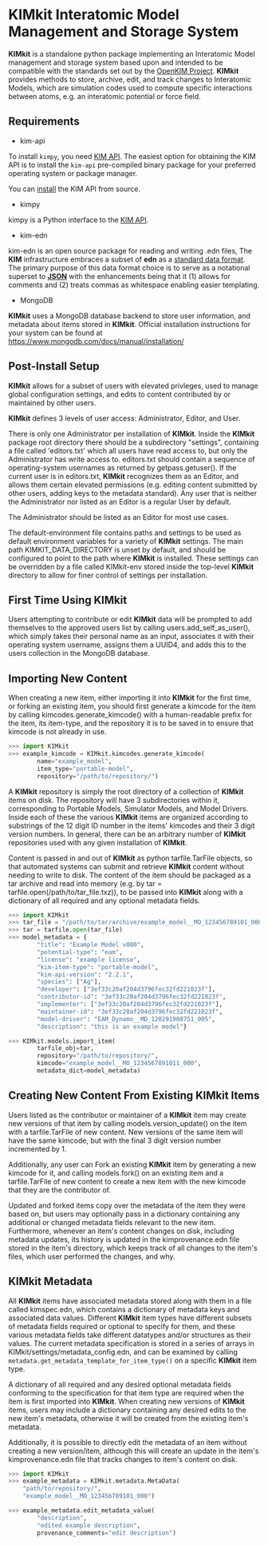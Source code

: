 # KIMkit Interatomic Model Management and Storage System

**KIMkit** is a standalone python package implementing an Interatomic Model management and storage system based upon and intended to be compatible with the standards set out by the [OpenKIM Project](https://openkim.org). **KIMkit** provides methods to store, archive, edit, and track changes to Interatomic Models, which are simulation codes used to compute specific interactions between atoms, e.g. an interatomic potential or force field.

## Requirements

- kim-api

To install `kimpy`, you need [KIM API](https://openkim.org/kim-api). The
easiest option for obtaining the KIM API is to install the `kim-api`
pre-compiled binary package for your preferred operating system or package
manager.

You can
[install](https://openkim.org/doc/usage/obtaining-models#installing_api)
the KIM API from source.

- kimpy

kimpy is a Python interface to the [KIM API](https://openkim.org/kim-api).

- kim-edn

kim-edn is an open source package for reading and writing .edn files,
The **KIM** infrastructure embraces a subset of **edn** as a
[standard data format](https://openkim.org/doc/schema/edn-format). The
primary purpose of this data format choice is to serve as a notational
superset to [**JSON**](https://en.wikipedia.org/wiki/JSON) with the
enhancements being that it (1) allows for comments and (2) treats commas as
whitespace enabling easier templating.

- MongoDB

**KIMkit** uses a MongoDB database backend to store user information, and 
metadata about items stored in **KIMkit**. Official installation instructions
for your system can be found at https://www.mongodb.com/docs/manual/installation/

## Post-Install Setup

**KIMkit** allows for a subset of users with elevated privleges, used to manage global configuration settings, and
edits to content contributed by or maintained by other users.

**KIMkit** defines 3 levels of user access: Administrator, Editor, and User.

There is only one Administrator per installation of **KIMkit**. Inside the **KIMkit** package root directory there should be
a subdirectory "settings", containing a file called 'editors.txt' which all users have read access to, but only the Administrator has write access to. editors.txt should contain a sequence of operating-system usernames as returned by getpass.getuser().
If the current user is in editors.txt, **KIMkit** recognizes them as an Editor, and allows them certain
elevated permissions (e.g. editing content submitted by other users, adding keys to the metadata standard).
Any user that is neither the Administrator nor listed as an Editor is a regular User by default.

The Administrator should be listed as an Editor for most use cases.

The default-environment file contains paths and settings to be used as default environment variables for a variety of **KIMkit** settings. The main path KIMKIT_DATA_DIRECTORY is unset by default, and should be configured to point to the path where **KIMkit** is installed. These settings can be overridden by a file called KIMkit-env stored inside the top-level **KIMkit** directory to allow for finer control of settings per installation.

## First Time Using KIMkit

Users attempting to contribute or edit **KIMkit** data will be prompted to add themselves to the approved users list
by calling users.add_self_as_user(), which simply takes their personal name as an input, associates it with their
operating system username, assigns them a UUID4, and adds this to the users collection in the MongoDB database.

## Importing New Content

When creating a new item, either importing it into **KIMkit** for the first time, or forking an existing item,
you should first generate a kimcode for the item by calling kimcodes.generate_kimcode() with a human-readable prefix
for the item, its item-type, and the repository it is to be saved in to ensure that kimcode is not already in use.


```py
>>> import KIMkit
>>> example_kimcode = KIMkit.kimcodes.generate_kimcode(
        name="example_model",
        item_type="portable-model",
        repository="/path/to/repository/")
```

A **KIMkit** repository is simply the root directory of a collection of **KIMkit** items on disk. The repository will have 3 subdirectories within it, corresponding to Portable Models, Simulator Models, and Model Drivers. Inside each of these the various **KIMkit** items are organized according to substrings of the 12 digit ID number in the items' kimcodes and their 3 digit version numbers. In general, there can be an arbitrary number of **KIMkit** repositories used with any given installation of **KIMkit**.

Content is passed in and out of **KIMkit** as python tarfile.TarFile objects, so that automated systems can submit and retrieve **KIMkit** content without needing to write to disk. The content of the item should be packaged as a tar archive and read into memory (e.g. by tar = tarfile.open(/path/to/tar_file.txz)), to be passed into **KIMkit**
along with a dictionary of all required and any optional metadata fields.

```py
>>> import KIMkit
>>> tar_file = "/path/to/tar/archive/example_model__MO_123456789101_000.txz"
>>> tar = tarfile.open(tar_file)
>>> model_metadata = {
        "title": "Example Model v000",
        "potential-type": "eam",
        "license": "example license",
        "kim-item-type": "portable-model",
        "kim-api-version": "2.2.1",
        "species": ["Ag"],
        "developer": ["3ef33c20af204d3796fec32fd221023f"],
        "contributor-id": "3ef33c20af204d3796fec32fd221023f",
        "implementer": ["3ef33c20af204d3796fec32fd221023f"],
        "maintainer-id": "3ef33c20af204d3796fec32fd221023f",
        "model-driver": "EAM_Dynamo__MD_120291908751_005",
        "description": "this is an example model"}

>>> KIMkit.models.import_item(
        tarfile_obj=tar,
        repository="/path/to/repository/",
        kimcode="example_model__MO_1234567891011_000",
        metadata_dict=model_metadata)
```

## Creating New Content From Existing KIMkit Items

Users listed as the contributor or maintainer of a **KIMkit** item may create new versions of that item by calling
models.version_update() on the item with a tarfile.TarFile of new content. New versions of the same item will have the same
kimcode, but with the final 3 digit version number incremented by 1.

Additionally, any user can Fork an existing **KIMkit** item by generating a new kimcode for it, and calling models.fork()
on an existing item and a tarfile.TarFile of new content to create a new item with the new kimcode that they are the contributor of.

Updated and forked items copy over the metadata of the item they were based on, but users may optionally pass in a dictionary
containing any additional or changed metadata fields relevant to the new item. Furthermore, whenever an item's content changes on disk, including metadata updates, its history is updated in the kimprovenance.edn file stored in the item's directory, which keeps track of all changes to the item's files, which user performed the changes, and why.

## KIMkit Metadata

All **KIMkit** items have associated metadata stored along with them in a file called kimspec.edn, which contains a dictionary of metadata keys and associated data values. Different **KIMkit** item types have different subsets of metadata fields required or optional to specify for them, and these various metadata fields take different datatypes and/or structures as their values. The current metadata specification is stored in a series of arrays in KIMkit/settings/metadata_config.edn, and can be examined by calling ``metadata.get_metadata_template_for_item_type()`` on 
a specific **KIMkit** item type.

A dictionary of all required and any desired optional metadata fields conforming to the specification for that item type are required when the item is first imported into **KIMkit**. When creating new versions of **KIMkit** items, users may include a dictionary containing any desired edits to the new item's metadata, otherwise it will be created from the existing item's metadata.

Additionally, it is possible to directly edit the metadata of an item without creating a new version/item, although this will create an update in the item's kimprovenance.edn file that tracks changes to item's content on disk.

```py
>>> import KIMkit
>>> example_metadata = KIMkit.metadata.MetaData(
    "path/to/repository/",
    "example_model__MO_123456789101_000")

>>> example_metadata.edit_metadata_value(
        "description",
        "edited example description",
        provenance_comments="edit description")
```
